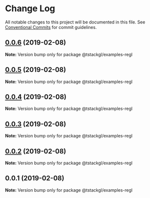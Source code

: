 # Change Log

All notable changes to this project will be documented in this file.
See [Conventional Commits](https://conventionalcommits.org) for commit guidelines.

## [0.0.6](https://github.com/nkint/tstackgl/compare/@tstackgl/examples-regl@0.0.3...@tstackgl/examples-regl@0.0.6) (2019-02-08)

**Note:** Version bump only for package @tstackgl/examples-regl





## [0.0.5](https://github.com/nkint/tstackgl/compare/@tstackgl/examples-regl@0.0.3...@tstackgl/examples-regl@0.0.5) (2019-02-08)

**Note:** Version bump only for package @tstackgl/examples-regl





## [0.0.4](https://github.com/nkint/tstackgl/compare/@tstackgl/examples-regl@0.0.3...@tstackgl/examples-regl@0.0.4) (2019-02-08)

**Note:** Version bump only for package @tstackgl/examples-regl





## [0.0.3](https://github.com/nkint/tstackgl/compare/@tstackgl/examples-regl@0.0.2...@tstackgl/examples-regl@0.0.3) (2019-02-08)

**Note:** Version bump only for package @tstackgl/examples-regl





## [0.0.2](https://github.com/nkint/tstackgl/compare/@tstackgl/examples-regl@0.0.1...@tstackgl/examples-regl@0.0.2) (2019-02-08)

**Note:** Version bump only for package @tstackgl/examples-regl





## 0.0.1 (2019-02-08)

**Note:** Version bump only for package @tstackgl/examples-regl
